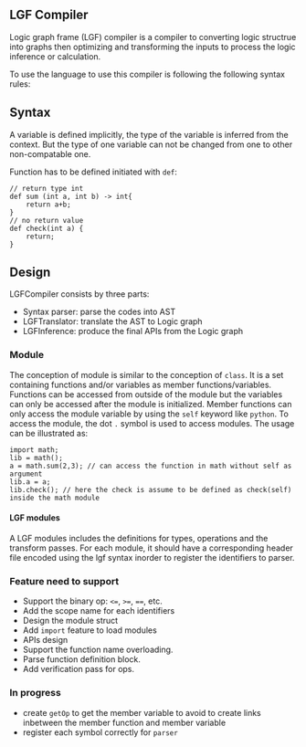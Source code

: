 ## LGF Compiler

Logic graph frame (LGF) compiler is a compiler to converting logic structrue into graphs then optimizing and transforming the inputs to process the logic inference or calculation.  

To use the language to use this compiler is following the following syntax rules:

## Syntax

A variable is defined implicitly, the type of the variable is inferred from the context. But the type of one variable can not be changed from one to other non-compatable one. 

Function has to be defined initiated with `def`:
```
// return type int
def sum (int a, int b) -> int{
    return a+b;
}
// no return value
def check(int a) {
    return;
}
```


## Design

LGFCompiler consists by three parts:
* Syntax parser: parse the codes into AST
* LGFTranslator: translate the AST to Logic graph
* LGFInference: produce the final APIs from the Logic graph

### Module
The conception of module is similar to the conception of `class`. It is a set containing functions and/or variables as member functions/variables. Functions can be accessed from outside of the module but the variables can only be accessed after the module is initialized. Member functions can only access the module variable by using the `self` keyword like `python`. To access the module, the dot `.` symbol is used to access modules. The usage can be illustrated as: 
```
import math;
lib = math();
a = math.sum(2,3); // can access the function in math without self as argument
lib.a = a;
lib.check(); // here the check is assume to be defined as check(self) inside the math module
```


#### LGF modules
A LGF modules includes the definitions for types, operations and the transform passes. For each module, it should have a corresponding header file encoded using the lgf syntax inorder to register the identifiers to parser. 

### Feature need to support
* Support the binary op: `<=`, `>=`, `==`, etc.
* Add the scope name for each identifiers
* Design the module struct
* Add `import` feature to load modules
* APIs design
* Support the function name overloading.
* Parse function definition block.
* Add verification pass for ops. 

### In progress
* create `getOp` to get the member variable to avoid to create links inbetween the member function and member variable
* register each symbol correctly for `parser`